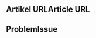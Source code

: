 <!---
Welcome to the Office Add-ins documentation repository.

To report an issue with the Office-Add-ins documentation, please provide the article URL and describe the issue below. Alternatively, if you want to submit a pull request with your recommended documentation changes, we will review your contributions and update our documentation accordingly.

If your issue is not related to the Office Add-ins documentation, please post it to one of the following channels instead:

- To ask a question about using the Office.js API, post your question to Stack Overflow and tag it with the "office-js" tag (http://stackoverflow.com/questions/tagged/office-js).

- To report an issue with the Office.js API or platform, create the issue in the OfficeDev/office-js repository (https://github.com/OfficeDev/office-js), which members of the product team monitor for customer-reported issues.

- To submit a feature request for the Office.js API or platform, post your idea to our User Voice page (https://officespdev.uservoice.com/), or if the feature request already exists there, add your vote for it.
-->

<!--- Provide a general summary of the documentation issue in the Title above -->

## <a name="article-url"></a><span data-ttu-id="7f4a8-101">Artikel URL</span><span class="sxs-lookup"><span data-stu-id="7f4a8-101">Article URL</span></span>
<!-- Provide the URL of the article that this documentation issue relates to -->

## <a name="issue"></a><span data-ttu-id="7f4a8-102">Problem</span><span class="sxs-lookup"><span data-stu-id="7f4a8-102">Issue</span></span>
<!-- Provide a thorough description of the documentation issue -->
